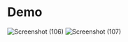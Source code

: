 # Demo 
![Screenshot (106)](https://github.com/HardCoder404/AddToCart---Redux_Toolkit/assets/127084297/112dbf5d-63e4-4fee-9d4d-70f1be559f5e)
![Screenshot (107)](https://github.com/HardCoder404/AddToCart---Redux_Toolkit/assets/127084297/08c8371d-83ac-44b2-8e87-6fd6ff5dbe98)
